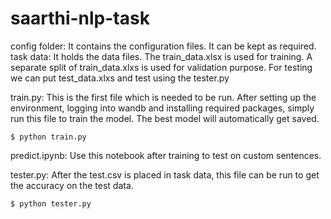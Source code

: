 # saarthi-nlp-task
config folder: It contains the configuration files. It can be kept as required.
task data: It holds the data files. The train_data.xlsx is used for training. A separate split of train_data.xlxs is used for validation purpose. For testing we can put test_data.xlxs and test using the tester.py

train.py: This is the first file which is needed to be run. After setting up the environment, logging into wandb and installing required packages, simply run this file to train the model. The best model will automatically get saved.
```
$ python train.py
```
predict.ipynb: Use this notebook after training to test on custom sentences.

tester.py: After the test.csv is placed in task data, this file can be run to get the accuracy on the test data.
```
$ python tester.py
```
